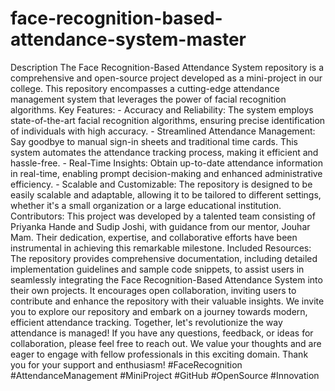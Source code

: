 # face-recognition-based-attendance-system-master
Description
The Face Recognition-Based Attendance System repository is a comprehensive and open-source project developed as a mini-project in our college. This repository encompasses a cutting-edge attendance management system that leverages the power of facial recognition algorithms.  Key Features: - Accuracy and Reliability: The system employs state-of-the-art facial recognition algorithms, ensuring precise identification of individuals with high accuracy. - Streamlined Attendance Management: Say goodbye to manual sign-in sheets and traditional time cards. This system automates the attendance tracking process, making it efficient and hassle-free. - Real-Time Insights: Obtain up-to-date attendance information in real-time, enabling prompt decision-making and enhanced administrative efficiency. - Scalable and Customizable: The repository is designed to be easily scalable and adaptable, allowing it to be tailored to different settings, whether it's a small organization or a large educational institution.  Contributors: This project was developed by a talented team consisting of Priyanka Hande and Sudip Joshi, with guidance from our mentor, Jouhar Mam. Their dedication, expertise, and collaborative efforts have been instrumental in achieving this remarkable milestone.  Included Resources: The repository provides comprehensive documentation, including detailed implementation guidelines and sample code snippets, to assist users in seamlessly integrating the Face Recognition-Based Attendance System into their own projects. It encourages open collaboration, inviting users to contribute and enhance the repository with their valuable insights.  We invite you to explore our repository and embark on a journey towards modern, efficient attendance tracking. Together, let's revolutionize the way attendance is managed!   If you have any questions, feedback, or ideas for collaboration, please feel free to reach out. We value your thoughts and are eager to engage with fellow professionals in this exciting domain.  Thank you for your support and enthusiasm!  #FaceRecognition #AttendanceManagement #MiniProject #GitHub #OpenSource #Innovation
